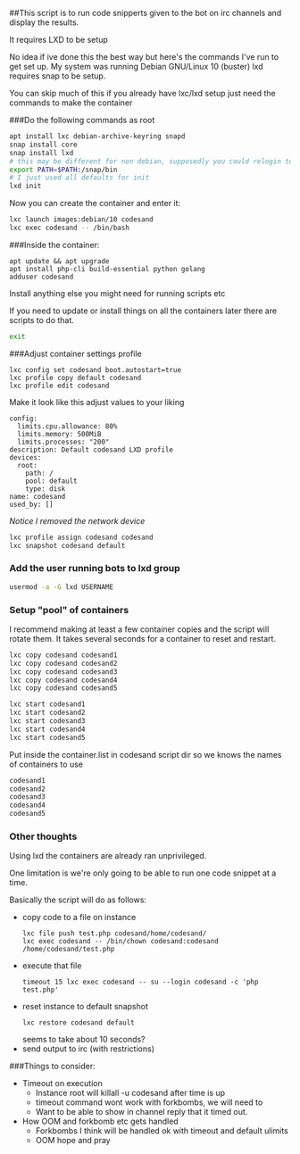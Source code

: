 ##This script is to run code snipperts given to the bot on irc channels and display the results.

It requires LXD to be setup


No idea if ive done this the best way but here's the commands I've run to get set up. My system was running Debian GNU/Linux 10 (buster)
lxd requires snap to be setup.

You can skip much of this if you already have lxc/lxd setup just need the commands to make the container

###Do the following commands as root
```bash
apt install lxc debian-archive-keyring snapd
snap install core
snap install lxd
# this may be different for non debian, supposedly you could relogin too
export PATH=$PATH:/snap/bin
# I just used all defaults for init
lxd init
```
Now you can create the container and enter it:
```bash
lxc launch images:debian/10 codesand
lxc exec codesand -- /bin/bash
```

###Inside the container:

```
apt update && apt upgrade
apt install php-cli build-essential python golang
adduser codesand
```
Install anything else you might need for running scripts etc

If you need to update or install things on all the containers later there are scripts to do that. 
```bash
exit
```

###Adjust container settings profile
```
lxc config set codesand boot.autostart=true
lxc profile copy default codesand
lxc profile edit codesand
```
Make it look like this adjust values to your liking
```
config:
  limits.cpu.allowance: 80%
  limits.memory: 500MiB
  limits.processes: "200"
description: Default codesand LXD profile
devices:
  root:
    path: /
    pool: default
    type: disk
name: codesand
used_by: []
```
*Notice I removed the network device*

```bash
lxc profile assign codesand codesand
lxc snapshot codesand default
```

### Add the user running bots to lxd group
```bash
usermod -a -G lxd USERNAME
```

### Setup "pool" of containers
I recommend making at least a few container copies and the script will rotate them. It takes several seconds for a container to reset and restart.

```bash
lxc copy codesand codesand1
lxc copy codesand codesand2
lxc copy codesand codesand3
lxc copy codesand codesand4
lxc copy codesand codesand5

lxc start codesand1
lxc start codesand2
lxc start codesand3
lxc start codesand4
lxc start codesand5
```

Put inside the container.list in codesand script dir so we knows the names of containers to use
```txt
codesand1
codesand2
codesand3
codesand4
codesand5
```

### Other thoughts
Using lxd the containers are already ran unprivileged.

One limitation is we're only going to be able to run one code snippet at a time.

Basically the script will do as follows:
* copy code to a file on instance
  ```
  lxc file push test.php codesand/home/codesand/
  lxc exec codesand -- /bin/chown codesand:codesand /home/codesand/test.php
  ```
* execute that file
  ```
  timeout 15 lxc exec codesand -- su --login codesand -c 'php test.php'
  ```
* reset instance to default snapshot
  ```
  lxc restore codesand default
  ```
  seems to take about 10 seconds?
* send output to irc (with restrictions)


###Things to consider:
* Timeout on execution
  * Instance root will killall -u codesand after time is up
  * timeout command wont work with forkbombs, we will need to 
  * Want to be able to show in channel reply that it timed out.
* How OOM and forkbomb etc gets handled
  * Forkbombs I think will be handled ok with timeout and default ulimits
  * OOM hope and pray
